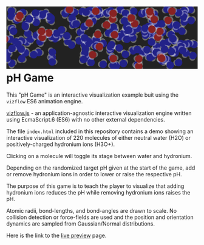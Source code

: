 # ![pH Game](thumbnail.png) pH Game

This "pH Game" is an interactive visualization example buit using the `vizflow` ES6 animation engine.

[vizflow.js](https://github.com/dannyko/vizflow.js) - an application-agnostic interactive visualization engine written using EcmaScript.6 (ES6) with no other external dependencies. 

The file `index.html` included in this repository contains a demo showing an interactive visualization of 220 molecules of either neutral water (H2O) or positively-charged hydronium ions (H3O+).

Clicking on a molecule will toggle its stage between water and hydronium.

Depending on the randomized target pH given at the start of the game, add or remove hydronium ions in order to lower or raise the respective pH.

The purpose of this game is to teach the player to visualize that adding hydronium ions reduces the pH while removing hydronium ions raises the pH.

Atomic radii, bond-lengths, and bond-angles are drawn to scale. No collision detection or force-fields are used and the position and orientation dynamics are sampled from Gaussian/Normal distributions. 

Here is the link to the [live preview](http://htmlpreview.github.io/?https://github.com/dannyko/vizflow/blob/master/examples/ph_game/index.html) page. 
